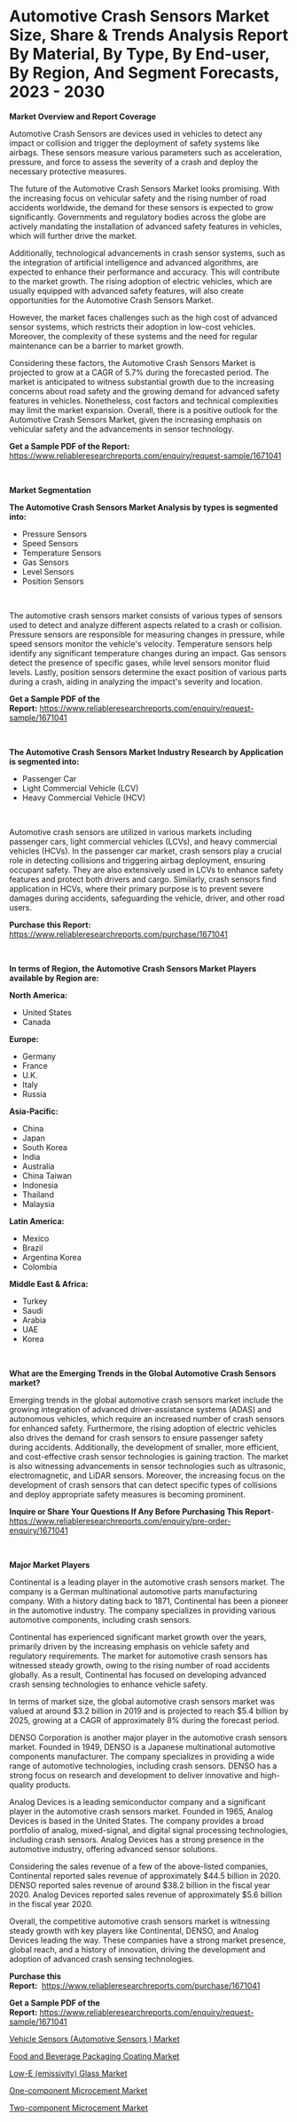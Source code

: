 <p><h1>Automotive Crash Sensors Market Size, Share & Trends Analysis Report By Material, By Type, By End-user, By Region, And Segment Forecasts, 2023 - 2030</h1></p><p><strong>Market Overview and Report Coverage</strong></p>
<p><p>Automotive Crash Sensors are devices used in vehicles to detect any impact or collision and trigger the deployment of safety systems like airbags. These sensors measure various parameters such as acceleration, pressure, and force to assess the severity of a crash and deploy the necessary protective measures.</p><p>The future of the Automotive Crash Sensors Market looks promising. With the increasing focus on vehicular safety and the rising number of road accidents worldwide, the demand for these sensors is expected to grow significantly. Governments and regulatory bodies across the globe are actively mandating the installation of advanced safety features in vehicles, which will further drive the market.</p><p>Additionally, technological advancements in crash sensor systems, such as the integration of artificial intelligence and advanced algorithms, are expected to enhance their performance and accuracy. This will contribute to the market growth. The rising adoption of electric vehicles, which are usually equipped with advanced safety features, will also create opportunities for the Automotive Crash Sensors Market.</p><p>However, the market faces challenges such as the high cost of advanced sensor systems, which restricts their adoption in low-cost vehicles. Moreover, the complexity of these systems and the need for regular maintenance can be a barrier to market growth.</p><p>Considering these factors, the Automotive Crash Sensors Market is projected to grow at a CAGR of 5.7% during the forecasted period. The market is anticipated to witness substantial growth due to the increasing concerns about road safety and the growing demand for advanced safety features in vehicles. Nonetheless, cost factors and technical complexities may limit the market expansion. Overall, there is a positive outlook for the Automotive Crash Sensors Market, given the increasing emphasis on vehicular safety and the advancements in sensor technology.</p></p>
<p><strong>Get a Sample PDF of the Report:</strong> <a href="https://www.reliableresearchreports.com/enquiry/request-sample/1671041">https://www.reliableresearchreports.com/enquiry/request-sample/1671041</a></p>
<p>&nbsp;</p>
<p><strong>Market Segmentation</strong></p>
<p><strong>The Automotive Crash Sensors Market Analysis by types is segmented into:</strong></p>
<p><ul><li>Pressure Sensors</li><li>Speed Sensors</li><li>Temperature Sensors</li><li>Gas Sensors</li><li>Level Sensors</li><li>Position Sensors</li></ul></p>
<p>&nbsp;</p>
<p><p>The automotive crash sensors market consists of various types of sensors used to detect and analyze different aspects related to a crash or collision. Pressure sensors are responsible for measuring changes in pressure, while speed sensors monitor the vehicle's velocity. Temperature sensors help identify any significant temperature changes during an impact. Gas sensors detect the presence of specific gases, while level sensors monitor fluid levels. Lastly, position sensors determine the exact position of various parts during a crash, aiding in analyzing the impact's severity and location.</p></p>
<p><strong>Get a Sample PDF of the Report:</strong>&nbsp;<a href="https://www.reliableresearchreports.com/enquiry/request-sample/1671041">https://www.reliableresearchreports.com/enquiry/request-sample/1671041</a></p>
<p>&nbsp;</p>
<p><strong>The Automotive Crash Sensors Market Industry Research by Application is segmented into:</strong></p>
<p><ul><li>Passenger Car</li><li>Light Commercial Vehicle (LCV)</li><li>Heavy Commercial Vehicle (HCV)</li></ul></p>
<p>&nbsp;</p>
<p><p>Automotive crash sensors are utilized in various markets including passenger cars, light commercial vehicles (LCVs), and heavy commercial vehicles (HCVs). In the passenger car market, crash sensors play a crucial role in detecting collisions and triggering airbag deployment, ensuring occupant safety. They are also extensively used in LCVs to enhance safety features and protect both drivers and cargo. Similarly, crash sensors find application in HCVs, where their primary purpose is to prevent severe damages during accidents, safeguarding the vehicle, driver, and other road users.</p></p>
<p><strong>Purchase this Report:</strong>&nbsp; <a href="https://www.reliableresearchreports.com/purchase/1671041">https://www.reliableresearchreports.com/purchase/1671041</a></p>
<p>&nbsp;</p>
<p><strong>In terms of Region, the Automotive Crash Sensors Market Players available by Region are:</strong></p>
<p>
    <p> <strong> North America: </strong>
        <ul>
            <li>United States</li>
            <li>Canada</li>
        </ul>
        </p> 
    <p> <strong> Europe: </strong>
        <ul>
            <li>Germany</li>
            <li>France</li>
            <li>U.K.</li>
            <li>Italy</li>
            <li>Russia</li>
        </ul>
        </p> 
    <p> <strong> Asia-Pacific: </strong>
        <ul>
            <li>China</li>
            <li>Japan</li>
            <li>South Korea</li>
            <li>India</li>
            <li>Australia</li>
            <li>China Taiwan</li>
            <li>Indonesia</li>
            <li>Thailand</li>
            <li>Malaysia</li>
        </ul>
        </p> 
    <p> <strong> Latin America: </strong>
        <ul>
            <li>Mexico</li>
            <li>Brazil</li>
            <li>Argentina Korea</li>
            <li>Colombia</li>
        </ul>
        </p> 
    <p> <strong> Middle East & Africa: </strong>
        <ul>
            <li>Turkey</li>
            <li>Saudi</li>
            <li>Arabia</li>
            <li>UAE</li>
            <li>Korea</li>
        </ul>
    </p>
    </p>
<p>&nbsp;</p>
<p><strong>What are the Emerging Trends in the Global Automotive Crash Sensors market?</strong></p>
<p><p>Emerging trends in the global automotive crash sensors market include the growing integration of advanced driver-assistance systems (ADAS) and autonomous vehicles, which require an increased number of crash sensors for enhanced safety. Furthermore, the rising adoption of electric vehicles also drives the demand for crash sensors to ensure passenger safety during accidents. Additionally, the development of smaller, more efficient, and cost-effective crash sensor technologies is gaining traction. The market is also witnessing advancements in sensor technologies such as ultrasonic, electromagnetic, and LiDAR sensors. Moreover, the increasing focus on the development of crash sensors that can detect specific types of collisions and deploy appropriate safety measures is becoming prominent.</p></p>
<p><strong>Inquire or Share Your Questions If Any Before Purchasing This Report</strong>- <a href="https://www.reliableresearchreports.com/enquiry/pre-order-enquiry/1671041">https://www.reliableresearchreports.com/enquiry/pre-order-enquiry/1671041</a></p>
<p>&nbsp;</p>
<p><strong>Major Market Players</strong></p>
<p><p>Continental is a leading player in the automotive crash sensors market. The company is a German multinational automotive parts manufacturing company. With a history dating back to 1871, Continental has been a pioneer in the automotive industry. The company specializes in providing various automotive components, including crash sensors.</p><p>Continental has experienced significant market growth over the years, primarily driven by the increasing emphasis on vehicle safety and regulatory requirements. The market for automotive crash sensors has witnessed steady growth, owing to the rising number of road accidents globally. As a result, Continental has focused on developing advanced crash sensing technologies to enhance vehicle safety.</p><p>In terms of market size, the global automotive crash sensors market was valued at around $3.2 billion in 2019 and is projected to reach $5.4 billion by 2025, growing at a CAGR of approximately 8% during the forecast period.</p><p>DENSO Corporation is another major player in the automotive crash sensors market. Founded in 1949, DENSO is a Japanese multinational automotive components manufacturer. The company specializes in providing a wide range of automotive technologies, including crash sensors. DENSO has a strong focus on research and development to deliver innovative and high-quality products.</p><p>Analog Devices is a leading semiconductor company and a significant player in the automotive crash sensors market. Founded in 1965, Analog Devices is based in the United States. The company provides a broad portfolio of analog, mixed-signal, and digital signal processing technologies, including crash sensors. Analog Devices has a strong presence in the automotive industry, offering advanced sensor solutions.</p><p>Considering the sales revenue of a few of the above-listed companies, Continental reported sales revenue of approximately $44.5 billion in 2020. DENSO reported sales revenue of around $38.2 billion in the fiscal year 2020. Analog Devices reported sales revenue of approximately $5.6 billion in the fiscal year 2020.</p><p>Overall, the competitive automotive crash sensors market is witnessing steady growth with key players like Continental, DENSO, and Analog Devices leading the way. These companies have a strong market presence, global reach, and a history of innovation, driving the development and adoption of advanced crash sensing technologies.</p></p>
<p><strong>Purchase this Report:</strong>&nbsp;&nbsp;<a href="https://www.reliableresearchreports.com/purchase/1671041">https://www.reliableresearchreports.com/purchase/1671041</a></p>
<p></p>
<p><strong>Get a Sample PDF of the Report:</strong>&nbsp;<a href="https://www.reliableresearchreports.com/enquiry/request-sample/1671041">https://www.reliableresearchreports.com/enquiry/request-sample/1671041</a></p>
<p><p><a href="https://github.com/scarol104/Market-Research-Report-List-1/blob/main/vehicle-sensors-automotive-sensors-market.md">Vehicle Sensors (Automotive Sensors ) Market</a></p><p><a href="https://medium.com/@claudekunze/food-and-beverage-packaging-coating-market-furnishes-information-on-market-share-market-trends-18f07d9f8bf8">Food and Beverage Packaging Coating Market</a></p><p><a href="https://medium.com/@aureliarice2023/low-e-emissivity-glass-market-size-market-outlook-and-market-forecast-2023-to-2030-df13d5ade5d8">Low-E (emissivity) Glass Market</a></p><p><a href="https://www.linkedin.com/pulse/one-component-microcement-market-size-2023-2030-global/">One-component Microcement Market</a></p><p><a href="https://www.linkedin.com/pulse/two-component-microcement-market-share-amp-new-trends/">Two-component Microcement Market</a></p></p>